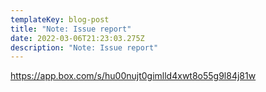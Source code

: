 ```yaml
---
templateKey: blog-post
title: "Note: Issue report"
date: 2022-03-06T21:23:03.275Z
description: "Note: Issue report"
---
```

<https://app.box.com/s/hu00nujt0gimlld4xwt8o55g9l84j81w>
